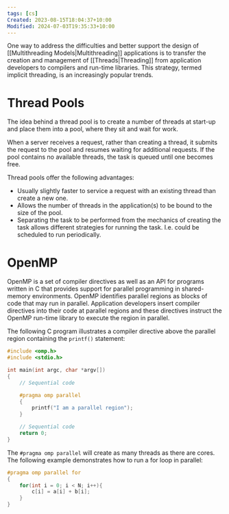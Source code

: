 ```yaml
---
tags: [cs]
Created: 2023-08-15T18:04:37+10:00
Modified: 2024-07-03T19:35:33+10:00
---
```

One way to address the difficulties and better support the design of [[Multithreading Models|Multithreading]] applications is to transfer the creation and management of [[Threads|Threading]] from application developers to compilers and run-time libraries. This strategy, termed implicit threading, is an increasingly popular trends.

# Thread Pools
The idea behind a thread pool is to create a number of threads at start-up and place them into a pool, where they sit and wait for work. 

When a server receives a request, rather than creating a thread, it submits the request to the pool and resumes waiting for additional requests. If the pool contains no available threads, the task is queued until one becomes free.

Thread pools offer the following advantages:
- Usually slightly faster to service a request with an existing thread than create a new one.
- Allows the number of threads in the application(s) to be bound to the size of the pool.
- Separating the task to be performed from the mechanics of creating the task allows different strategies for running the task. I.e. could be scheduled to run periodically.

# OpenMP
OpenMP is a set of compiler directives as well as an API for programs written in C that provides support for parallel programming in shared-memory environments. OpenMP identifies parallel regions as blocks of code that may run in parallel. Application developers insert compiler directives into their code at parallel regions and these directives instruct the OpenMP run-time library to execute the region in parallel. 

The following C program illustrates a compiler directive above the parallel region containing the `printf()` statement:
```c
#include <omp.h>
#include <stdio.h>

int main(int argc, char *argv[])
{
	// Sequential code

	#pragma omp parallel
	{
		printf("I am a parallel region");
	}

	// Sequential code
	return 0;
}
```
The `#pragma omp parallel` will create as many threads as there are cores. The following example demonstrates how to run a for loop in parallel:
```c
#pragma omp parallel for
{
	for(int i = 0; i < N; i++){
		c[i] = a[i] + b[i];
	}
}
```
